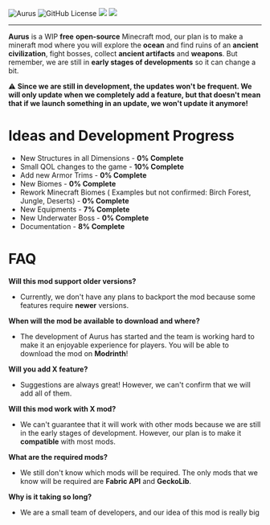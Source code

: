 ![Aurus](https://i.imgur.com/7M6znfp.png)
![GitHub License](https://img.shields.io/github/license/Dupernite/Aurus)
<a href="https://modrinth.com/mod/aurus"><img src="https://img.shields.io/modrinth/v/6UjXU2BV?logo=modrinth&link=https%3A%2F%2Fmodrinth.com%2Fmod%2Faurus"></a>
<a href="https://twitter.com/TeamAurus"><img src="https://img.shields.io/twitter/follow/TeamAurus?link=https%3A%2F%2Ftwitter.com%2Fteamaurus"></a>
<!--- ![Modrith Version](https://img.shields.io/modrinth/v/6UjXU2BV?logo=modrinth&link=https%3A%2F%2Fmodrinth.com%2Fmod%2Faurus) -->
<!--- ![Twitter Follow](https://img.shields.io/twitter/follow/TeamAurus?link=https%3A%2F%2Ftwitter.com%2Fteamaurus) -->


---
**Aurus** is a WIP **free** **open-source** Minecraft mod, our plan is to make a mineraft mod where you will explore the **ocean** and find ruins of an **ancient civilization**, fight bosses, collect **ancient artifacts** and **weapons**.
But remember, we are still in **early stages of developments** so it can change a bit.

⚠️ **Since we are still in development, the updates won't be frequent. We will only update when we completely add a feature, but that doesn't mean that if we launch something in an update, we won't update it anymore!**

# Ideas and Development Progress

* New Structures in all Dimensions - **0% Complete**
* Small QOL changes to the game - **10% Complete**
* Add new Armor Trims - **0% Complete**
* New Biomes - **0% Complete**
* Rework Minecraft Biomes ( Examples but not confirmed: Birch Forest, Jungle, Deserts) - **0% Complete**
* New Equipments - **7% Complete**
* New Underwater Boss - **0% Complete**
* Documentation - **8% Complete**

# FAQ
**Will this mod support older versions?**
* Currently, we don't have any plans to backport the mod because some features require **newer** versions.

**When will the mod be available to download and where?**
* The development of Aurus has started and the team is working hard to make it an enjoyable experience for players. You will be able to download the mod on **Modrinth**!

**Will you add X feature?**
* Suggestions are always great! However, we can't confirm that we will add all of them.

**Will this mod work with X mod?**
* We can't guarantee that it will work with other mods because we are still in the early stages of development. However, our plan is to make it **compatible** with most mods.

**What are the required mods?**
* We still don't know which mods will be required. The only mods that we know will be required are **Fabric API** and **GeckoLib**.

**Why is it taking so long?**
* We are a small team of developers, and our idea of this mod is really big
